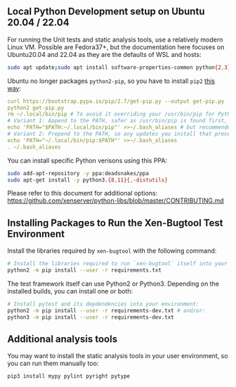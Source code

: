 ## Local Python Development setup on Ubuntu 20.04 / 22.04

For running the Unit tests and static analysis tools, use a relatively modern
Linux VM. Possible are Fedora37+, but the documentation here focuses on
Ubuntu20.04 and 22.04 as they are the defaults of WSL and hosts:

```bash
sudo apt update;sudo apt install software-properties-common python{2,3}
```
Ubuntu no longer packages `python2-pip`, so you have to install `pip2`
[this way](https://askubuntu.com/questions/1317353/how-can-i-find-an-older-version-of-pip-that-works-with-python-2-7):

```yml
curl https://bootstrap.pypa.io/pip/2.7/get-pip.py --output get-pip.py
python2 get-pip.py
rm ~/.local/bin/pip # To avoid it overriding your /usr/bin/pip for Python3
# Variant 1: Append to the PATH, safer as /usr/bin/pip is found first,
echo 'PATH="$PATH:~/.local/bin/pip"' >>~/.bash_aliases # but recommended is:
# Variant 2: Prepend to the PATH, so any updates you install that precedence:
echo 'PATH="~/.local/bin/pip:$PATH"' >>~/.bash_aliases
. ~/.bash_aliases
```

You can install specific Python verisons using this PPA:
```bash
sudo add-apt-repository -y ppa:deadsnakes/ppa
sudo apt-get install -y python3.{8,11}{,-distutils}
```

Please refer to this document for additional options:\
https://github.com/xenserver/python-libs/blob/master/CONTRIBUTING.md

## Installing Packages to Run the Xen-Bugtool Test Environment

Install the libraries required by `xen-bugtool` with the following command:

```sh
# Install the libraries required to run `xen-bugtool` itself into your environment:
python2 -m pip install --user -r requirements.txt
```

The test framework itself can use Python2 or Python3.
Depending on the installed builds, you can install one or both:

```sh
# Install pytest and its depdendencies into your environment:
python2 -m pip install --user -r requirements-dev.txt # and/or:
python3 -m pip install --user -r requirements-dev.txt
```

## Additional analysis tools

You may want to install the static analysis tools in your user environment,
so you can run them manually too:

```bash
pip3 install mypy pylint pyright pytype
```
